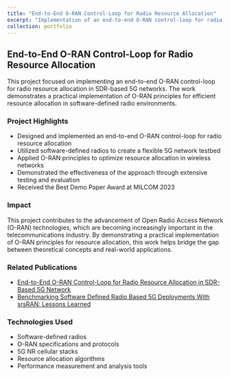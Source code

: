 ```yaml
---
title: "End-to-End O-RAN Control-Loop for Radio Resource Allocation"
excerpt: "Implementation of an end-to-end O-RAN control-loop for radio resource allocation in SDR-based 5G networks.<br/><img src='/images/oran-control.png'>"
collection: portfolio
---
```


## End-to-End O-RAN Control-Loop for Radio Resource Allocation

This project focused on implementing an end-to-end O-RAN control-loop for radio resource allocation in SDR-based 5G networks. The work demonstrates a practical implementation of O-RAN principles for efficient resource allocation in software-defined radio environments.

### Project Highlights

* Designed and implemented an end-to-end O-RAN control-loop for radio resource allocation
* Utilized software-defined radios to create a flexible 5G network testbed
* Applied O-RAN principles to optimize resource allocation in wireless networks
* Demonstrated the effectiveness of the approach through extensive testing and evaluation
* Received the Best Demo Paper Award at MILCOM 2023

### Impact

This project contributes to the advancement of Open Radio Access Network (O-RAN) technologies, which are becoming increasingly important in the telecommunications industry. By demonstrating a practical implementation of O-RAN principles for resource allocation, this work helps bridge the gap between theoretical concepts and real-world applications.

### Related Publications

* [End-to-End O-RAN Control-Loop for Radio Resource Allocation in SDR-Based 5G Network](/publication/2023-11-01-end-to-end-oran)
* [Benchmarking Software Defined Radio Based 5G Deployments With srsRAN: Lessons Learned](/publication/2025-03-24-benchmarking-sdr)

### Technologies Used

* Software-defined radios
* O-RAN specifications and protocols
* 5G NR cellular stacks
* Resource allocation algorithms
* Performance measurement and analysis tools
